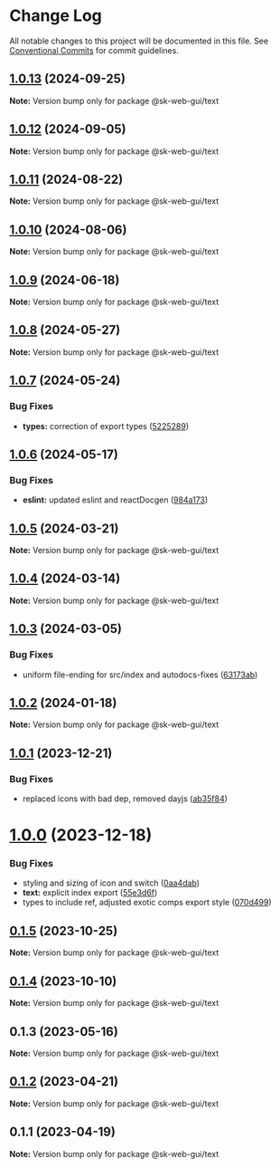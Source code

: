 # Change Log

All notable changes to this project will be documented in this file.
See [Conventional Commits](https://conventionalcommits.org) for commit guidelines.

## [1.0.13](https://github.com/Sundsvallskommun/web-shared-components/compare/@sk-web-gui/text@1.0.12...@sk-web-gui/text@1.0.13) (2024-09-25)

**Note:** Version bump only for package @sk-web-gui/text

## [1.0.12](https://github.com/Sundsvallskommun/web-shared-components/compare/@sk-web-gui/text@1.0.11...@sk-web-gui/text@1.0.12) (2024-09-05)

**Note:** Version bump only for package @sk-web-gui/text

## [1.0.11](https://github.com/Sundsvallskommun/web-shared-components/compare/@sk-web-gui/text@1.0.10...@sk-web-gui/text@1.0.11) (2024-08-22)

**Note:** Version bump only for package @sk-web-gui/text

## [1.0.10](https://github.com/Sundsvallskommun/web-shared-components/compare/@sk-web-gui/text@1.0.9...@sk-web-gui/text@1.0.10) (2024-08-06)

**Note:** Version bump only for package @sk-web-gui/text

## [1.0.9](https://github.com/Sundsvallskommun/web-shared-components/compare/@sk-web-gui/text@1.0.8...@sk-web-gui/text@1.0.9) (2024-06-18)

**Note:** Version bump only for package @sk-web-gui/text

## [1.0.8](https://github.com/Sundsvallskommun/web-shared-components/compare/@sk-web-gui/text@1.0.7...@sk-web-gui/text@1.0.8) (2024-05-27)

**Note:** Version bump only for package @sk-web-gui/text

## [1.0.7](https://github.com/Sundsvallskommun/web-shared-components/compare/@sk-web-gui/text@1.0.6...@sk-web-gui/text@1.0.7) (2024-05-24)

### Bug Fixes

- **types:** correction of export types ([5225289](https://github.com/Sundsvallskommun/web-shared-components/commit/52252890b4206faa9bc70111e75f1ef818e0d8fe))

## [1.0.6](https://github.com/Sundsvallskommun/web-shared-components/compare/@sk-web-gui/text@1.0.5...@sk-web-gui/text@1.0.6) (2024-05-17)

### Bug Fixes

- **eslint:** updated eslint and reactDocgen ([984a173](https://github.com/Sundsvallskommun/web-shared-components/commit/984a17371f052a0cbe23d01fd31722f0fa2a56eb))

## [1.0.5](https://github.com/Sundsvallskommun/web-shared-components/compare/@sk-web-gui/text@1.0.4...@sk-web-gui/text@1.0.5) (2024-03-21)

**Note:** Version bump only for package @sk-web-gui/text

## [1.0.4](https://github.com/Sundsvallskommun/web-shared-components/compare/@sk-web-gui/text@1.0.3...@sk-web-gui/text@1.0.4) (2024-03-14)

**Note:** Version bump only for package @sk-web-gui/text

## [1.0.3](https://github.com/Sundsvallskommun/web-shared-components/compare/@sk-web-gui/text@1.0.2...@sk-web-gui/text@1.0.3) (2024-03-05)

### Bug Fixes

- uniform file-ending for src/index and autodocs-fixes ([63173ab](https://github.com/Sundsvallskommun/web-shared-components/commit/63173ab9474b4cb3bc97da6b780bdfb4ae65990c))

## [1.0.2](https://github.com/Sundsvallskommun/web-shared-components/compare/@sk-web-gui/text@1.0.1...@sk-web-gui/text@1.0.2) (2024-01-18)

**Note:** Version bump only for package @sk-web-gui/text

## [1.0.1](https://github.com/Sundsvallskommun/web-shared-components/compare/@sk-web-gui/text@1.0.0...@sk-web-gui/text@1.0.1) (2023-12-21)

### Bug Fixes

- replaced icons with bad dep, removed dayjs ([ab35f84](https://github.com/Sundsvallskommun/web-shared-components/commit/ab35f843ca0e25fbac8bea4eadc8b6a6deb221a0))

# [1.0.0](https://github.com/Sundsvallskommun/web-shared-components/compare/@sk-web-gui/text@0.1.5...@sk-web-gui/text@1.0.0) (2023-12-18)

### Bug Fixes

- styling and sizing of icon and switch ([0aa4dab](https://github.com/Sundsvallskommun/web-shared-components/commit/0aa4dab97bb6c1fbc01a22f655baf6248bfd36f2))
- **text:** explicit index export ([55e3d6f](https://github.com/Sundsvallskommun/web-shared-components/commit/55e3d6ff6b349376ec522c310427e9c7693fdb0b))
- types to include ref, adjusted exotic comps export style ([070d499](https://github.com/Sundsvallskommun/web-shared-components/commit/070d4990ecea5d5ce90ebdd684a381bb8ad95861))

## [0.1.5](https://github.com/Sundsvallskommun/web-shared-components/compare/@sk-web-gui/text@0.1.4...@sk-web-gui/text@0.1.5) (2023-10-25)

**Note:** Version bump only for package @sk-web-gui/text

## [0.1.4](https://github.com/Sundsvallskommun/web-shared-components/compare/@sk-web-gui/text@0.1.3...@sk-web-gui/text@0.1.4) (2023-10-10)

**Note:** Version bump only for package @sk-web-gui/text

## 0.1.3 (2023-05-16)

**Note:** Version bump only for package @sk-web-gui/text

## [0.1.2](https://github.com/Sundsvallskommun/web-shared-components/compare/@sk-web-gui/text@0.1.1...@sk-web-gui/text@0.1.2) (2023-04-21)

**Note:** Version bump only for package @sk-web-gui/text

## 0.1.1 (2023-04-19)

**Note:** Version bump only for package @sk-web-gui/text
